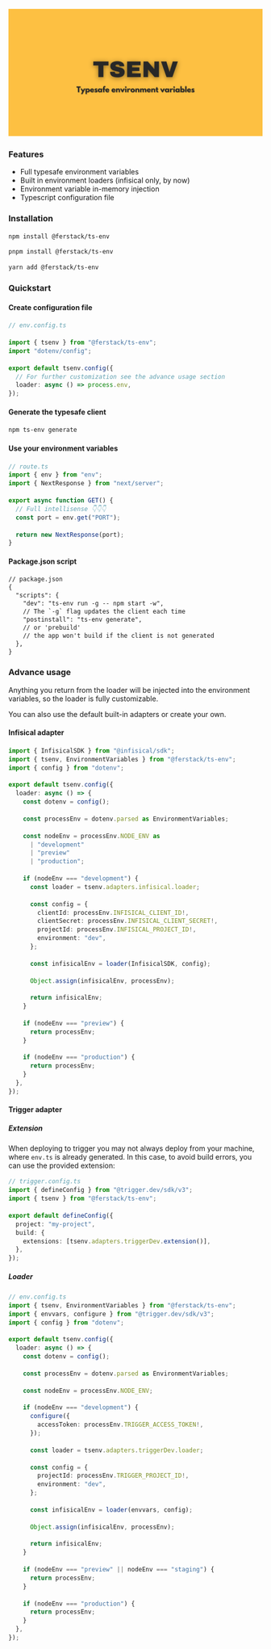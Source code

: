 ![Alt text](./assets/banner.png "Optional title")

### Features

- Full typesafe environment variables
- Built in environment loaders (infisical only, by now)
- Environment variable in-memory injection
- Typescript configuration file

### Installation

```bash
npm install @ferstack/ts-env
```

```bash
pnpm install @ferstack/ts-env
```

```bash
yarn add @ferstack/ts-env
```

### Quickstart

#### Create configuration file

```typescript
// env.config.ts

import { tsenv } from "@ferstack/ts-env";
import "dotenv/config";

export default tsenv.config({
  // For further customization see the advance usage section
  loader: async () => process.env,
});
```

#### Generate the typesafe client

```bash
npm ts-env generate
```

#### Use your environment variables

```typescript
// route.ts
import { env } from "env";
import { NextResponse } from "next/server";

export async function GET() {
  // Full intellisense 👇👇👇
  const port = env.get("PORT");

  return new NextResponse(port);
}
```

#### Package.json script

```jsonc
// package.json
{
  "scripts": {
    "dev": "ts-env run -g -- npm start -w",
    // The `-g` flag updates the client each time
    "postinstall": "ts-env generate",
    // or 'prebuild'
    // the app won't build if the client is not generated
  },
}
```

### Advance usage

Anything you return from the loader will be injected into the environment variables, so the loader is fully customizable.

You can also use the default built-in adapters or create your own.

#### Infisical adapter

```typescript
import { InfisicalSDK } from "@infisical/sdk";
import { tsenv, EnvironmentVariables } from "@ferstack/ts-env";
import { config } from "dotenv";

export default tsenv.config({
  loader: async () => {
    const dotenv = config();

    const processEnv = dotenv.parsed as EnvironmentVariables;

    const nodeEnv = processEnv.NODE_ENV as
      | "development"
      | "preview"
      | "production";

    if (nodeEnv === "development") {
      const loader = tsenv.adapters.infisical.loader;

      const config = {
        clientId: processEnv.INFISICAL_CLIENT_ID!,
        clientSecret: processEnv.INFISICAL_CLIENT_SECRET!,
        projectId: processEnv.INFISICAL_PROJECT_ID!,
        environment: "dev",
      };

      const infisicalEnv = loader(InfisicalSDK, config);

      Object.assign(infisicalEnv, processEnv);

      return infisicalEnv;
    }

    if (nodeEnv === "preview") {
      return processEnv;
    }

    if (nodeEnv === "production") {
      return processEnv;
    }
  },
});
```

#### Trigger adapter

##### Extension

When deploying to trigger you may not always deploy from your machine, where `env.ts` is already generated. In this case, to avoid build errors, you can use the provided extension:

```typescript
// trigger.config.ts
import { defineConfig } from "@trigger.dev/sdk/v3";
import { tsenv } from "@ferstack/ts-env";

export default defineConfig({
  project: "my-project",
  build: {
    extensions: [tsenv.adapters.triggerDev.extension()],
  },
});
```

##### Loader

```typescript
// env.config.ts
import { tsenv, EnvironmentVariables } from "@ferstack/ts-env";
import { envvars, configure } from "@trigger.dev/sdk/v3";
import { config } from "dotenv";

export default tsenv.config({
  loader: async () => {
    const dotenv = config();

    const processEnv = dotenv.parsed as EnvironmentVariables;

    const nodeEnv = processEnv.NODE_ENV;

    if (nodeEnv === "development") {
      configure({
        accessToken: processEnv.TRIGGER_ACCESS_TOKEN!,
      });

      const loader = tsenv.adapters.triggerDev.loader;

      const config = {
        projectId: processEnv.TRIGGER_PROJECT_ID!,
        environment: "dev",
      };

      const infisicalEnv = loader(envvars, config);

      Object.assign(infisicalEnv, processEnv);

      return infisicalEnv;
    }

    if (nodeEnv === "preview" || nodeEnv === "staging") {
      return processEnv;
    }

    if (nodeEnv === "production") {
      return processEnv;
    }
  },
});
```
